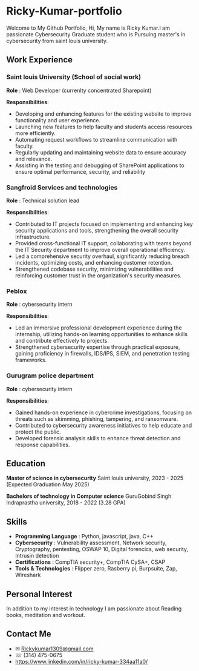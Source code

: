 # Ricky-Kumar-portfolio
Welcome to My Github Portfolio, Hi, My name is Ricky Kumar.I am passionate Cybersecurity Graduate student who is Pursuing master's in cybersecurity from saint louis university.

## Work Experience

### Saint louis University (School of social work)
**Role** : Web Developer (currenlty concentrated Sharepoint)

**Responsibilities**:

- Developing and enhancing features for the existing website to improve functionality and user experience.
- Launching new features to help faculty and students access resources more efficiently.
- Automating request workflows to streamline communication with faculty.
- Regularly updating and maintaining website data to ensure accuracy and relevance.
- Assisting in the testing and debugging of SharePoint applications to ensure optimal performance, security, and reliability

### Sangfroid Services and technologies
**Role** : Technical solution lead

**Responsibilities**:

- Contributed to IT projects focused on implementing and enhancing key security applications and tools, strengthening the overall security infrastructure.  
- Provided cross-functional IT support, collaborating with teams beyond the IT Security department to improve overall operational efficiency.  
- Led a comprehensive security overhaul, significantly reducing breach incidents, optimizing costs, and enhancing customer retention.  
- Strengthened codebase security, minimizing vulnerabilities and reinforcing customer trust in the organization's security measures.

### Peblox
**Role** : cybersecurity intern

**Responsibilities**:

- Led an immersive professional development experience during the internship, utilizing hands-on learning opportunities to enhance skills and contribute effectively to projects.  
- Strengthened cybersecurity expertise through practical exposure, gaining proficiency in firewalls, IDS/IPS, SIEM, and penetration testing frameworks.

### Gurugram police department
**Role** : cybersecurity intern

**Responsibilities**:

- Gained hands-on experience in cybercrime investigations, focusing on threats such as skimming, phishing, tampering, and ransomware.  
- Contributed to cybersecurity awareness initiatives to help educate and protect the public.  
- Developed forensic analysis skills to enhance threat detection and response capabilities.

## Education

**Master of science in cybersecurity**
Saint louis university, 2023 - 2025 (Expected Graduation May 2025)

**Bachelors of technology in Computer science**
GuruGobind Singh Indraprastha university, 2018 - 2022 (3.28 GPA)

## Skills

- **Programming Language** : Python, javascript, java, C++
- **Cybersecurity** : Vulnerability assessment, Network security, Cryptography, pentesting, OSWAP 10, Digital forencics, web security, Intrusin detection
- **Certifications** : CompTIA security+, CompTIA CySA+, CSAP
- **Tools & Technologies** : Flipper zero, Rasberry pi, Burpsuite, Zap, Wireshark

## Personal Interest

In addition to my interest in technology I am passionate about Reading books, meditation and workout.

## Contact Me
- ✉ Rickykumar1309@gmail.com
- ☏ (314) 475-0675
- https://www.linkedin.com/in/ricky-kumar-334aa11a0/




